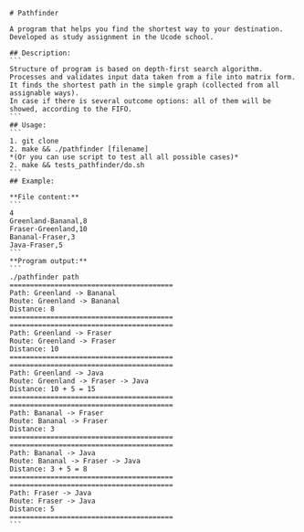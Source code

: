     # Pathfinder

    A program that helps you find the shortest way to your destination.
    Developed as study assignment in the Ucode school.

    ## Description:
    ```
    Structure of program is based on depth-first search algorithm.
    Processes and validates input data taken from a file into matrix form.
    It finds the shortest path in the simple graph (collected from all assignable ways).
    In case if there is several outcome options: all of them will be showed, according to the FIFO.
    ```
    ## Usage:
    ```
    1. git clone
    2. make && ./pathfinder [filename]
    *(Or you can use script to test all all possible cases)*
    2. make && tests_pathfinder/do.sh
    ```
    ## Example:

    **File content:**
    ```
    4
    Greenland-Bananal,8
    Fraser-Greenland,10
    Bananal-Fraser,3
    Java-Fraser,5
    ```
    **Program output:**
    ```
    ./pathfinder path
    ========================================
    Path: Greenland -> Bananal
    Route: Greenland -> Bananal
    Distance: 8
    ========================================
    ========================================
    Path: Greenland -> Fraser
    Route: Greenland -> Fraser
    Distance: 10
    ========================================
    ========================================
    Path: Greenland -> Java
    Route: Greenland -> Fraser -> Java
    Distance: 10 + 5 = 15
    ========================================
    ========================================
    Path: Bananal -> Fraser
    Route: Bananal -> Fraser
    Distance: 3
    ========================================
    ========================================
    Path: Bananal -> Java
    Route: Bananal -> Fraser -> Java
    Distance: 3 + 5 = 8
    ========================================
    ========================================
    Path: Fraser -> Java
    Route: Fraser -> Java
    Distance: 5
    ========================================
    ```
